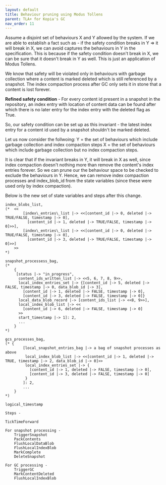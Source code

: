 ```yaml
---
layout: default
title: Behaviour pruning using Modus Tollens
parent: TLA+ for Kopia's GC
nav_order: 11
---
```


Assume a disjoint set of behaviours X and Y allowed by the system. If we are able to establish a fact such as - if the safety condition breaks in Y => it will break in X, we can avoid captures the behaviours in Y in the specification. This is because if the safety condition doesn't break in X, we can be sure that it doesn't break in Y as well. This is just an application of Modus Tollens.

We know that safety will be violated only in behaviours with garbage collection where a content is marked deleted which is still referenced by a snapshot. The index compaction process after GC only sets it in stone that a content is lost forever.

**Refined safety condition** - For every content id present in a snapshot in the repository, an index entry with location of content data can be found after which there is no later entry for the index entry with the deleted flag as True.

So, our safety condition can be set up as this invariant - the latest index entry for a content id used by a snapshot shouldn't be marked deleted.

Let us now consider the follwoing:
	Y = the set of behaviours which include garbage collection and index compaction steps
	X = the set of behaviours which include garbage collection but no index compaction steps.

It is clear that if the invariant breaks in Y, it will break in X as well, since index compaction doesn't nothing more than remove the content's index entries forever. So we can prune our the behaviour space to be checked to exclude the behaviours in Y. Hence, we can remove index compaction processes and index_blob_id from the state variables (since these were used only by index compaction).

Below is the new set of state variables and steps after this change.

	index_blobs_list,
	(*  <<
			[index\_entries\_list |-> <<[content_id |-> 0, deleted |-> TRUE/FALSE, timestamp |-> 0],
	    	  [content_id |-> 1, deleted |-> TRUE/FALSE, timestamp |-> 0]>>],
			[index\_entries\_list |-> <<[content_id |-> 0, deleted |-> TRUE/FALSE, timestamp |-> 0],
	    	  [content_id |-> 3, deleted |-> TRUE/FALSE, timestamp |-> 0]>>]
	    >>
	*)
	
	snapshot_processess_bag,
	(*
	    {
	     [status |-> "in_progress",
	      content_ids_written_list |-> <<5, 6, 7, 8, 9>>,
	      local_index_entries_set |-> {[content_id |-> 5, deleted |-> FALSE, timestamp |-> 0, data_blob_id |-> 3],
	        [content_id |-> 1, deleted |-> FALSE, timestamp |-> 0],
	        [content_id |-> 3, deleted |-> FALSE, timestamp |-> 0]}
	      local_data_blob_record |-> [content_ids_list |-> <<8, 9>>],
	      local_index_blob_list |-> <<
	        [content_id |-> 6, deleted |-> FALSE, timestamp |-> 0]
	      >>
	      start_timestamp |-> 1]: 2,
	      ...
	    }
	*)
	
	gcs_processes_bag,
	(* {
	        [local_snapshot_entries_bag |-> a bag of snapshot processes as above
	         local_index_blob_list |-> <<[content_id |-> 1, deleted |-> TRUE, timestamp |-> 2, data_blob_id |-> 0]>>
	         local_index_entries_set |-> {
	           [content_id |-> 1, deleted |-> FALSE, timestamp |-> 0],
	           [content_id |-> 3, deleted |-> FALSE, timestamp |-> 0]
	         }
	        ]: 2,
	        ...
	    }
	*)
	
	logical_timestamp
	
	Steps -
	
	TickTimeForward
	
	For snapshot processing -
		TriggerSnapshot
		PackContents
		FlushLocalDataBlob
		FlushLocalIndexBlob
		MarkComplete
		DeleteSnapshot
	
	For GC processing -
		TriggerGC
		MarkContentDeleted
		FlushLocalIndexBlob
